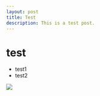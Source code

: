 ```yaml
---
layout: post
title: Test
description: This is a test post.
---
```

# test

- test1
- test2

![](../../../assets/images/pic01.jpg)
